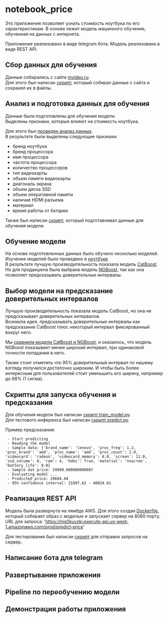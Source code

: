 # notebook_price

Это приложение позволяет узнать стоимость ноутбука по его характеристикам.
В основе лежит модель машинного обучение, обученная на данных с интернета.

Приложение реализовано в виде telegram бота.
Модель реализована в виде REST API.

## Сбор данных для обучения
Данные собирались с сайта [mvideo.ru](https://www.mvideo.ru).  
Для этого был написан [скрипт](/parsers/mvideo_parser/README.md), который собирал данные с сайта и сохранял их в файлы.

## Анализ и подготовка данных для обучения
Данные были подготовлены для обучения модели.  
Выделены признаки, которые влияют на стоимость ноутбука.  

Для этого был [проведен анализ данных](/notebooks/EDA.ipynb).  
В результате были выделены следующие признаки:
- бренд ноутбука
- бренд процессора
- имя процессора
- частота процессора
- количество процессоров
- тип видеокарты
- объем памяти видеокарты
- диагональ экрана
- объем диска SSD
- объем оперативной памяти
- наличие HDMI разъема
- материал
- время работы от батареи

Также был написан [скрипт](/scripts/prepare_data.py), который подготавливал данные для обучения модели.

## Обучение модели
На основе подготовленных данных было обучено несколько моделей.    
Изучение моделей было проведено в [ноутбуке](/notebooks/model_selection.ipynb).  
В результате лучшую производительность показала модель [CatBoost](https://catboost.ai/).  
Но для продакшена была выбрана модель [NGBoost](https://stanfordmlgroup.github.io/projects/ngboost/), так как она позволяет предсказывать доверительные интервалы.  

## Выбор модели на предсказание доверительных интервалов
Лучшую производительность показала модель CatBoost, но она не предсказывает доверительных интервалов.  
Возникла идея, предсказывать доверительные интервалы как предсказание CatBoost плюс некоторый интервал фиксированный вокруг него.  

Мы [сравнили модели CatBoost и NGBoost](/notebooks/model_selection_2.ipynb), и оказалось, что модель NGBoost показывает менее широкий интервал, при одинаковой точности попадания в него.  

Также стоит отметить что 95% доверительный интервал по нашему взгляду получился достаточно широким. И чтобы быть более интересным для пользователей стоит уменьшить его ширину, например до 68% (1 сигма).   

## Скрипты для запуска обучения и предсказания

Для обучения модели был написан [скрипт train_model.py](/scripts/train_model.py).  
Для тестового инференса был написан [скрипт predict.py](/scripts/predict.py).  

Пример предсказания:
```
 - Start predicting
 - Reading the model
 - Sample data: {'brand_name': 'lenovo', 'proc_freq': 1.2, 'proc_brand': 'amd', 'proc_name': 'amd', 'proc_count': 2.0, 'videocard': 'radeon', 'videocard_memory': 8.0, 'screen': 11.0, 'ssd_volume': 0, 'ram': 4, 'hdmi': True, 'material': 'пластик', 'battery_life': 8.0}
 - Sample dat price: 29999.000000000007
 - Evaluating model ...
 - Predicted price: 29604.84
 - 95% confidence interval: 21897.62 - 40024.61

```

## Реализация REST API
Модель была развернута на лямбде AWS.
Для этого создан [Dockerfile](Dockerfile), который собирает образ с моделью и запускает сервер на 8080 порту.
URL для запроса: 'https://njs0kuvzkj.execute-api.us-west-1.amazonaws.com/prod/predict-price'

Для тестирования был написан [скрипт](/scripts/predict_lambda.py) для отправки запросов на сервер.

## Написание бота для telegram

## Развертывание приложения

## Pipeline по переобучению модели

## Демонстрация работы приложения



